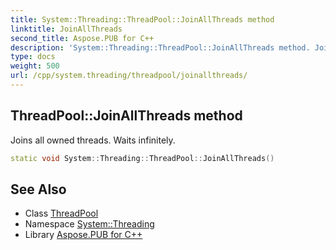 ```yaml
---
title: System::Threading::ThreadPool::JoinAllThreads method
linktitle: JoinAllThreads
second_title: Aspose.PUB for C++
description: 'System::Threading::ThreadPool::JoinAllThreads method. Joins all owned threads. Waits infinitely in C++.'
type: docs
weight: 500
url: /cpp/system.threading/threadpool/joinallthreads/
---
```

## ThreadPool::JoinAllThreads method


Joins all owned threads. Waits infinitely.

```cpp
static void System::Threading::ThreadPool::JoinAllThreads()
```

## See Also

* Class [ThreadPool](../)
* Namespace [System::Threading](../../)
* Library [Aspose.PUB for C++](../../../)
